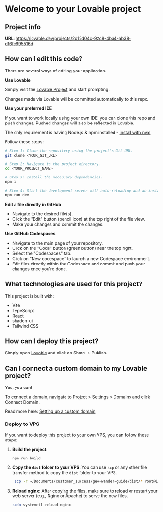 # Welcome to your Lovable project

## Project info

**URL**: https://lovable.dev/projects/2d12d04c-92c8-4ba4-ab38-df6fc695516d

## How can I edit this code?

There are several ways of editing your application.

**Use Lovable**

Simply visit the [Lovable Project](https://lovable.dev/projects/2d12d04c-92c8-4ba4-ab38-df6fc695516d) and start prompting.

Changes made via Lovable will be committed automatically to this repo.

**Use your preferred IDE**

If you want to work locally using your own IDE, you can clone this repo and push changes. Pushed changes will also be reflected in Lovable.

The only requirement is having Node.js & npm installed - [install with nvm](https://github.com/nvm-sh/nvm#installing-and-updating)

Follow these steps:

```sh
# Step 1: Clone the repository using the project's Git URL.
git clone <YOUR_GIT_URL>

# Step 2: Navigate to the project directory.
cd <YOUR_PROJECT_NAME>

# Step 3: Install the necessary dependencies.
npm i

# Step 4: Start the development server with auto-reloading and an instant preview.
npm run dev
```

**Edit a file directly in GitHub**

- Navigate to the desired file(s).
- Click the "Edit" button (pencil icon) at the top right of the file view.
- Make your changes and commit the changes.

**Use GitHub Codespaces**

- Navigate to the main page of your repository.
- Click on the "Code" button (green button) near the top right.
- Select the "Codespaces" tab.
- Click on "New codespace" to launch a new Codespace environment.
- Edit files directly within the Codespace and commit and push your changes once you're done.

## What technologies are used for this project?

This project is built with:

- Vite
- TypeScript
- React
- shadcn-ui
- Tailwind CSS

## How can I deploy this project?

Simply open [Lovable](https://lovable.dev/projects/2d12d04c-92c8-4ba4-ab38-df6fc695516d) and click on Share -> Publish.

## Can I connect a custom domain to my Lovable project?

Yes, you can!

To connect a domain, navigate to Project > Settings > Domains and click Connect Domain.

Read more here: [Setting up a custom domain](https://docs.lovable.dev/tips-tricks/custom-domain#step-by-step-guide)


### Deploy to VPS
If you want to deploy this project to your own VPS, you can follow these steps:
1. **Build the project**:
   ```sh
   npm run build
   ```
2. **Copy the `dist` folder to your VPS**:
   You can use `scp` or any other file transfer method to copy the `dist` folder to your VPS.
   ```sh
    scp -r ~/Documents/customer_success/geo-wander-guide/dist/* root@103.6.235.215:/var/www/maps.vietmap.us
   ```
3. **Reload nginx**:
    After copying the files, make sure to reload or restart your web server (e.g., Nginx or Apache) to serve the new files.
    ```sh
    sudo systemctl reload nginx
    ```